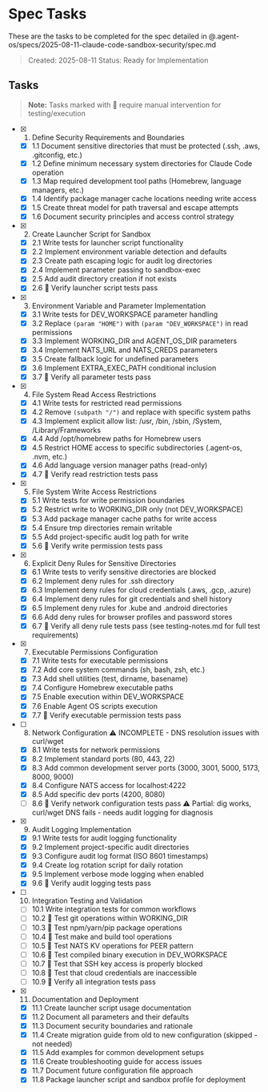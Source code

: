 # Spec Tasks

These are the tasks to be completed for the spec detailed in @.agent-os/specs/2025-08-11-claude-code-sandbox-security/spec.md

> Created: 2025-08-11
> Status: Ready for Implementation

## Tasks

> **Note:** Tasks marked with 🔧 require manual intervention for testing/execution

- [x] 1. Define Security Requirements and Boundaries
  - [x] 1.1 Document sensitive directories that must be protected (.ssh, .aws, .gitconfig, etc.)
  - [x] 1.2 Define minimum necessary system directories for Claude Code operation
  - [x] 1.3 Map required development tool paths (Homebrew, language managers, etc.)
  - [x] 1.4 Identify package manager cache locations needing write access
  - [x] 1.5 Create threat model for path traversal and escape attempts
  - [x] 1.6 Document security principles and access control strategy

- [x] 2. Create Launcher Script for Sandbox
  - [x] 2.1 Write tests for launcher script functionality
  - [x] 2.2 Implement environment variable detection and defaults
  - [x] 2.3 Create path escaping logic for audit log directories
  - [x] 2.4 Implement parameter passing to sandbox-exec
  - [x] 2.5 Add audit directory creation if not exists
  - [x] 2.6 🔧 Verify launcher script tests pass

- [x] 3. Environment Variable and Parameter Implementation
  - [x] 3.1 Write tests for DEV_WORKSPACE parameter handling
  - [x] 3.2 Replace `(param "HOME")` with `(param "DEV_WORKSPACE")` in read permissions
  - [x] 3.3 Implement WORKING_DIR and AGENT_OS_DIR parameters
  - [x] 3.4 Implement NATS_URL and NATS_CREDS parameters
  - [x] 3.5 Create fallback logic for undefined parameters
  - [x] 3.6 Implement EXTRA_EXEC_PATH conditional inclusion
  - [x] 3.7 🔧 Verify all parameter tests pass

- [x] 4. File System Read Access Restrictions
  - [x] 4.1 Write tests for restricted read permissions
  - [x] 4.2 Remove `(subpath "/")` and replace with specific system paths
  - [x] 4.3 Implement explicit allow list: /usr, /bin, /sbin, /System, /Library/Frameworks
  - [x] 4.4 Add /opt/homebrew paths for Homebrew users
  - [x] 4.5 Restrict HOME access to specific subdirectories (.agent-os, .nvm, etc.)
  - [x] 4.6 Add language version manager paths (read-only)
  - [x] 4.7 🔧 Verify read restriction tests pass

- [x] 5. File System Write Access Restrictions
  - [x] 5.1 Write tests for write permission boundaries
  - [x] 5.2 Restrict write to WORKING_DIR only (not DEV_WORKSPACE)
  - [x] 5.3 Add package manager cache paths for write access
  - [x] 5.4 Ensure tmp directories remain writable
  - [x] 5.5 Add project-specific audit log path for write
  - [x] 5.6 🔧 Verify write permission tests pass

- [x] 6. Explicit Deny Rules for Sensitive Directories
  - [x] 6.1 Write tests to verify sensitive directories are blocked
  - [x] 6.2 Implement deny rules for .ssh directory
  - [x] 6.3 Implement deny rules for cloud credentials (.aws, .gcp, .azure)
  - [x] 6.4 Implement deny rules for git credentials and shell history
  - [x] 6.5 Implement deny rules for .kube and .android directories
  - [x] 6.6 Add deny rules for browser profiles and password stores
  - [x] 6.7 🔧 Verify all deny rule tests pass (see testing-notes.md for full test requirements)

- [x] 7. Executable Permissions Configuration
  - [x] 7.1 Write tests for executable permissions
  - [x] 7.2 Add core system commands (sh, bash, zsh, etc.)
  - [x] 7.3 Add shell utilities (test, dirname, basename)
  - [x] 7.4 Configure Homebrew executable paths
  - [x] 7.5 Enable execution within DEV_WORKSPACE
  - [x] 7.6 Enable Agent OS scripts execution
  - [x] 7.7 🔧 Verify executable permission tests pass

- [ ] 8. Network Configuration ⚠️ INCOMPLETE - DNS resolution issues with curl/wget
  - [x] 8.1 Write tests for network permissions
  - [x] 8.2 Implement standard ports (80, 443, 22)
  - [x] 8.3 Add common development server ports (3000, 3001, 5000, 5173, 8000, 9000)
  - [x] 8.4 Configure NATS access for localhost:4222
  - [x] 8.5 Add specific dev ports (4200, 8080)
  - [ ] 8.6 🔧 Verify network configuration tests pass ⚠️ Partial: dig works, curl/wget DNS fails - needs audit logging for diagnosis

- [x] 9. Audit Logging Implementation
  - [x] 9.1 Write tests for audit logging functionality
  - [x] 9.2 Implement project-specific audit directories
  - [x] 9.3 Configure audit log format (ISO 8601 timestamps)
  - [x] 9.4 Create log rotation script for daily rotation
  - [x] 9.5 Implement verbose mode logging when enabled
  - [x] 9.6 🔧 Verify audit logging tests pass

- [ ] 10. Integration Testing and Validation
  - [ ] 10.1 Write integration tests for common workflows
  - [ ] 10.2 🔧 Test git operations within WORKING_DIR
  - [ ] 10.3 🔧 Test npm/yarn/pip package operations
  - [ ] 10.4 🔧 Test make and build tool operations
  - [ ] 10.5 🔧 Test NATS KV operations for PEER pattern
  - [ ] 10.6 🔧 Test compiled binary execution in DEV_WORKSPACE
  - [ ] 10.7 🔧 Test that SSH key access is properly blocked
  - [ ] 10.8 🔧 Test that cloud credentials are inaccessible
  - [ ] 10.9 🔧 Verify all integration tests pass

- [x] 11. Documentation and Deployment
  - [x] 11.1 Create launcher script usage documentation
  - [x] 11.2 Document all parameters and their defaults
  - [x] 11.3 Document security boundaries and rationale
  - [x] 11.4 Create migration guide from old to new configuration (skipped - not needed)
  - [x] 11.5 Add examples for common development setups
  - [x] 11.6 Create troubleshooting guide for access issues
  - [x] 11.7 Document future configuration file approach
  - [x] 11.8 Package launcher script and sandbox profile for deployment
